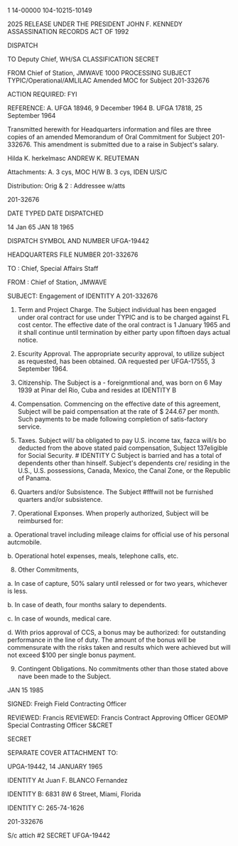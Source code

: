 1
14-00000
104-10215-10149

2025 RELEASE UNDER THE PRESIDENT JOHN F. KENNEDY ASSASSINATION RECORDS ACT OF 1992

DISPATCH

TO Deputy Chief, WH/SA CLASSIFICATION SECRET

FROM Chief of Station, JMWAVE 1000 PROCESSING
SUBJECT TYPIC/Operational/AMLILAC
Amended MOC for Subject 201-332676

ACTION REQUIRED: FYI

REFERENCE: A. UFGA 18946, 9 December 1964
B. UFGA 17818, 25 September 1964

Transmitted herewith for Headquarters information and files
are three copies of an amended Memorandum of Oral Commitment
for Subject 201-332676. This amendment is submitted due to a
raise in Subject's salary.

Hilda K. herkelmasc
ANDREW K. REUTEMAN

Attachments:
A. 3 cys, MOC H/W
B. 3 cys, IDEN U/S/C

Distribution:
Orig & 2 : Addressee w/atts

201-32676

DATE TYPED DATE DISPATCHED

14 Jan 65 JAN 18 1965

DISPATCH SYMBOL AND NUMBER
UFGA-19442

HEADQUARTERS FILE NUMBER
201-332676

TO : Chief, Special Affairs Staff

FROM : Chief of Station, JMWAVE

SUBJECT: Engagement of IDENTITY A 201-332676

1. Term and Project Charge. The Subject individual has been engaged under oral contract for use under TYPIC and is to be charged against FL cost centor. The effective date of the oral contract is 1 January 1965 and it shall continue until termination by either party upon fiftoen days actual notice.

2. Escurity Approval. The appropriate security approval, to utilize subject as requested, has been obtained. OA requested per UFGA-17555, 3 September 1964.

3. Citizenship. The Subject is a - foreignmtional and,
was born on 6 May 1939 at Pinar del Rio, Cuba and resides at IDENTITY B

4. Compensation. Commencing on the effective date of this agreement, Subject will be paid compensation at the rate of $ 244.67 per month. Such payments to be made following completion of satis-factory service.

5. Taxes. Subject will/ ba obligated to pay U.S.
income tax, fazca will/s bo deducted from the above stated
paid compensation, Subject 137eligible for Social Security. # IDENTITY C
Subject is barried and has a total of dependents other than hinself. Subject's dependents cre/ residing in the U.S., U.S. possessions, Canada, Mexico, the Canal Zone, or the Republic of Panama.

6. Quarters and/or Subsistence. The Subject #fffwill not be furnished quarters and/or subsistence.

7. Operational Exponses. When properly authorized, Subject will be reimbursed for:

a. Operational travel including mileage claims for official use of his personal autcmobile.

b. Operational hotel expenses, meals, telephone calls, etc.

8. Other Commitments,

a. In case of capture, 50% salary until relessed or for two years, whichever is less.

b. In case of death, four months salary to dependents.

c. In case of wounds, medical care.

d. With prios approval of CCS, a bonus may be authorized: for outstanding performance in the line of duty. The amount of the bonus will be commensurate with the risks taken and results which were achieved but will not exceed $100 per single bonus payment.

9. Contingent Obligations. No commitments other than those stated above nave been made to the Subject.

JAN 15 1985

SIGNED: Freigh Field Contracting Officer

REVIEWED: Francis REVIEWED:
Francis
Contract Approving Officer GEOMP Special Contrasting Officer
S&CRET

SECRET

SEPARATE COVER ATTACHMENT TO:

UPGA-19442, 14 JANUARY 1965

IDENTITY At Juan F. BLANCO Fernandez

IDENTITY B: 6831 8W 6 Street, Miami, Florida

IDENTITY C: 265-74-1626

201-332676

S/c attich #2 SECRET
UFGA-19442
